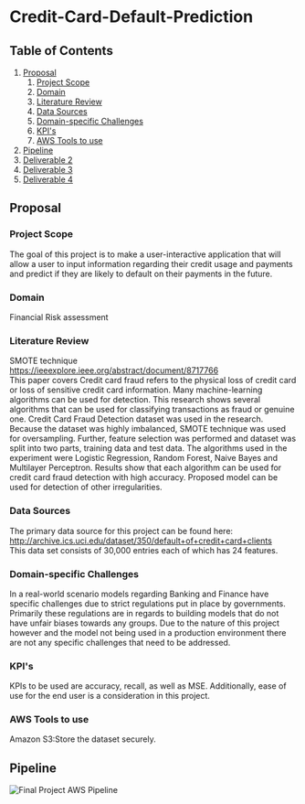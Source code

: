 # Credit-Card-Default-Prediction

## Table of Contents
1. [Proposal](#proposal)
   1. [Project Scope](#project-scope)
   2. [Domain](#Domain)
   3. [Literature Review](#Literature-Review)
   4. [Data Sources](#Data-Sources)
   5. [Domain-specific Challenges](#Domain-specific-Challenges)
   6. [KPI's](#KPI's)
   7. [AWS Tools to use](#AWS-Tools-to-use)
2. [Pipeline](#pipeline)
3. [Deliverable 2](Deliverable-2.pdf)
4. [Deliverable 3](Deliverable-3.pdf)
5. [Deliverable 4](Deliverable-4.pdf)



## Proposal

### Project Scope
The goal of this project is to make a user-interactive application that will allow a user to input information regarding their credit usage and payments and predict if they are likely to default on their payments in the future.

### Domain  
Financial Risk assessment

### Literature Review
SMOTE technique\
https://ieeexplore.ieee.org/abstract/document/8717766 \
This paper covers Credit card fraud refers to the physical loss of credit card or loss of sensitive credit card information. Many machine-learning algorithms can be used for detection. This research shows several algorithms that can be used for classifying transactions as fraud or genuine one. Credit Card Fraud Detection dataset was used in the research. Because the dataset was highly imbalanced, SMOTE technique was used for oversampling. Further, feature selection was performed and dataset was split into two parts, training data and test data. The algorithms used in the experiment were Logistic Regression, Random Forest, Naive Bayes and Multilayer Perceptron. Results show that each algorithm can be used for credit card fraud detection with high accuracy. Proposed model can be used for detection of other irregularities.

### Data Sources
The primary data source for this project can be found here: \
http://archive.ics.uci.edu/dataset/350/default+of+credit+card+clients \
This data set consists of 30,000 entries each of which has 24 features.

### Domain-specific Challenges
In a real-world scenario models regarding Banking and Finance have specific challenges due to strict regulations put in place by governments. Primarily these regulations are in regards to building models that do not have unfair biases towards any groups. Due to the nature of this project however and the model not being used in a production environment there are not any specific challenges that need to be addressed.

### KPI's
KPIs to be used are accuracy, recall, as well as MSE. Additionally, ease of use for the end user is a consideration in this project.

### AWS Tools to use
Amazon S3:Store the dataset securely.

## Pipeline
![Final Project AWS Pipeline](https://github.com/Swaroop2912/Credit-Card-Default-Prediction/assets/59443423/2d3aafbe-d2e3-4163-8555-e5e5fb89ac6c)
